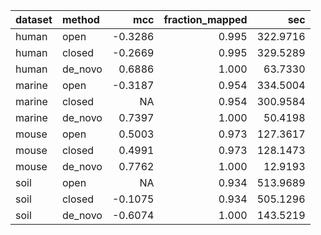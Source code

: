 |dataset |method  |     mcc| fraction_mapped|      sec|
|:-------|:-------|-------:|---------------:|--------:|
|human   |open    | -0.3286|           0.995| 322.9716|
|human   |closed  | -0.2669|           0.995| 329.5289|
|human   |de_novo |  0.6886|           1.000|  63.7330|
|marine  |open    | -0.3187|           0.954| 334.5004|
|marine  |closed  |      NA|           0.954| 300.9584|
|marine  |de_novo |  0.7397|           1.000|  50.4198|
|mouse   |open    |  0.5003|           0.973| 127.3617|
|mouse   |closed  |  0.4991|           0.973| 128.1473|
|mouse   |de_novo |  0.7762|           1.000|  12.9193|
|soil    |open    |      NA|           0.934| 513.9689|
|soil    |closed  | -0.1075|           0.934| 505.1296|
|soil    |de_novo | -0.6074|           1.000| 143.5219|
